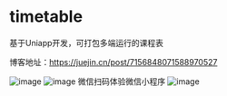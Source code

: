 # timetable
基于Uniapp开发，可打包多端运行的课程表

博客地址：https://juejin.cn/post/7156848071588970527

![image](https://user-images.githubusercontent.com/15059033/197129058-bdf0f23e-91b1-4ea6-90ae-a2de8796a5e7.png)
![image](https://user-images.githubusercontent.com/15059033/197129079-182d1388-1c10-4894-89e8-15bdb09e153c.png)
微信扫码体验微信小程序
![image](https://user-images.githubusercontent.com/15059033/197129144-4fed5210-7198-438a-8e1d-fb263eadcb93.png)
